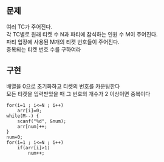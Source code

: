 ## 문제
여러 TC가 주어진다.  
각 TC별로 원래 티켓 수 N과 파티에 참석하는 인원 수 M이 주어진다.  
파티 입장에 사용된 M개의 티켓 번호들이 주어진다.  
중복되는 티켓 번호 수를 구하여라

## 구현
배열을 0으로 초기화하고 티켓의 번호를 카운팅한다  
모든 티켓을 입력받았을 때 그 번호의 개수가 2 이상이면 중복이다
```
for(i=1 ; i<=N ; i++)
	arr[i]=0;
while(M--) {
	scanf("%d", &num);
	arr[num]++;
}
num=0;
for(i=1 ; i<=N ; i++)
	if(arr[i]>1)
		num++;
```
